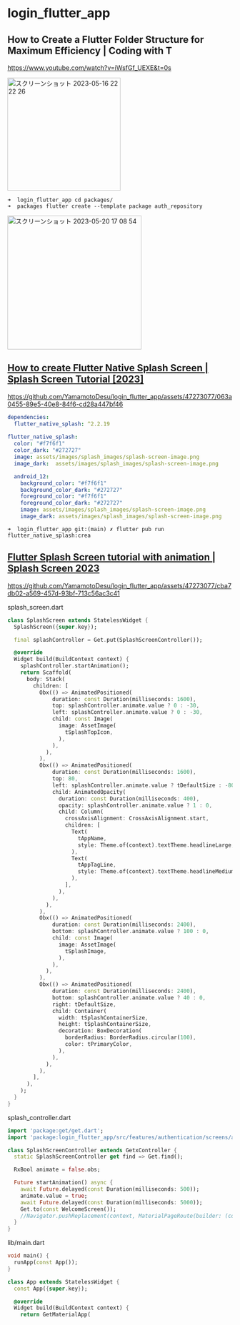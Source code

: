 # login_flutter_app

## How to Create a Flutter Folder Structure for Maximum Efficiency | Coding with T
https://www.youtube.com/watch?v=iWsfGf_UEXE&t=0s

<img width="253" alt="スクリーンショット 2023-05-16 22 22 26" src="https://github.com/YamamotoDesu/login_flutter_app/assets/47273077/2a719cc0-ef33-4421-a8ed-84fa33d46150">


```
➜  login_flutter_app cd packages/
➜  packages flutter create --template package auth_repository
```


<img width="300" alt="スクリーンショット 2023-05-20 17 08 54" src="https://github.com/YamamotoDesu/login_flutter_app/assets/47273077/a2248b03-0204-41fe-af91-efff5e8f4ec5">

## [ How to create Flutter Native Splash Screen | Splash Screen Tutorial [2023]](https://www.youtube.com/watch?v=4Aawfl6yOg4)

https://github.com/YamamotoDesu/login_flutter_app/assets/47273077/063a0455-89e5-40e8-84f6-cd28a447bf46

```yml
dependencies:
  flutter_native_splash: ^2.2.19
  
flutter_native_splash:
  color: "#f7f6f1"
  color_dark: "#272727"
  image: assets/images/splash_images/splash-screen-image.png
  image_dark:  assets/images/splash_images/splash-screen-image.png

  android_12:
    background_color: "#f7f6f1"
    background_color_dark: "#272727"
    foreground_color: "#f7f6f1"
    foreground_color_dark: "#272727"
    image: assets/images/splash_images/splash-screen-image.png
    image_dark: assets/images/splash_images/splash-screen-image.png
 ```

```
➜  login_flutter_app git:(main) ✗ flutter pub run flutter_native_splash:crea
```

## [Flutter Splash Screen tutorial with animation | Splash Screen 2023](https://www.youtube.com/watch)

https://github.com/YamamotoDesu/login_flutter_app/assets/47273077/cba7db02-a569-457d-93bf-713c56ac3c41

splash_screen.dart
```dart
class SplashScreen extends StatelessWidget {
  SplashScreen({super.key});

  final splashController = Get.put(SplashScreenController());

  @override
  Widget build(BuildContext context) {
    splashController.startAnimation();
    return Scaffold(
      body: Stack(
        children: [
          Obx(() => AnimatedPositioned(
              duration: const Duration(milliseconds: 1600),
              top: splashController.animate.value ? 0 : -30,
              left: splashController.animate.value ? 0 : -30,
              child: const Image(
                image: AssetImage(
                  tSplashTopIcon,
                ),
              ),
            ),
          ),
          Obx(() => AnimatedPositioned(
              duration: const Duration(milliseconds: 1600),
              top: 80,
              left: splashController.animate.value ? tDefaultSize : -80,
              child: AnimatedOpacity(
                duration: const Duration(milliseconds: 400),
                opacity: splashController.animate.value ? 1 : 0,
                child: Column(
                  crossAxisAlignment: CrossAxisAlignment.start,
                  children: [
                    Text(
                      tAppName,
                      style: Theme.of(context).textTheme.headlineLarge,
                    ),
                    Text(
                      tAppTagLine,
                      style: Theme.of(context).textTheme.headlineMedium,
                    ),
                  ],
                ),
              ),
            ),
          ),
          Obx(() => AnimatedPositioned(
              duration: const Duration(milliseconds: 2400),
              bottom: splashController.animate.value ? 100 : 0,
              child: const Image(
                image: AssetImage(
                  tSplashImage,
                ),
              ),
            ),
          ),
          Obx(() => AnimatedPositioned(
              duration: const Duration(milliseconds: 2400),
              bottom: splashController.animate.value ? 40 : 0,
              right: tDefaultSize,
              child: Container(
                width: tSplashContainerSize,
                height: tSplashContainerSize,
                decoration: BoxDecoration(
                  borderRadius: BorderRadius.circular(100),
                  color: tPrimaryColor,
                ),
              ),
            ),
          ),
        ],
      ),
    );
  }
}
```

splash_controller.dart
```dart
import 'package:get/get.dart';
import 'package:login_flutter_app/src/features/authentication/screens/authentications/screens/welcome/welcome/welcome_screen.dart';

class SplashScreenController extends GetxController {
  static SplashScreenController get find => Get.find();

  RxBool animate = false.obs;

  Future startAnimation() async {
    await Future.delayed(const Duration(milliseconds: 500));
    animate.value = true;
    await Future.delayed(const Duration(milliseconds: 5000));
    Get.to(const WelcomeScreen());
    //Navigator.pushReplacement(context, MaterialPageRoute(builder: (context) => const WelcomeScreen()));
  }
}
```

lib/main.dart
```dart
void main() {
  runApp(const App());
}

class App extends StatelessWidget {
  const App({super.key});

  @override
  Widget build(BuildContext context) {
    return GetMaterialApp(
  ```

